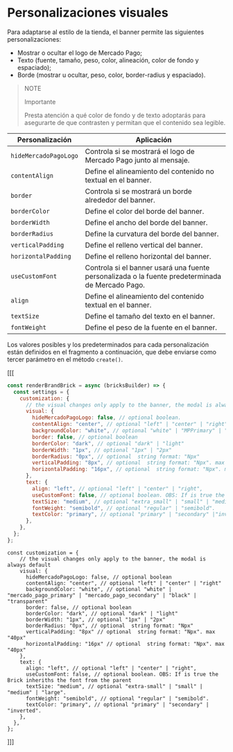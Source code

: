 # Personalizaciones visuales

Para adaptarse al estilo de la tienda, el banner permite las siguientes personalizaciones:

- Mostrar o ocultar el logo de Mercado Pago;
- Texto (fuente, tamaño, peso, color, alineación, color de fondo y espaciado);
- Borde (mostrar u ocultar, peso, color, border-radius y espaciado).

> NOTE
> 
> Importante
>
> Presta atención a qué color de fondo y de texto adoptarás para asegurarte de que contrasten y permitan que el contenido sea legible.

| Personalización | Aplicación|
|---|---|
| `hideMercadoPagoLogo` | Controla si se mostrará el logo de Mercado Pago junto al mensaje.|
| `contentAlign` | Define el alineamiento del contenido no textual en el banner.|
| `border` | Controla si se mostrará un borde alrededor del banner.|
| `borderColor` | Define el color del borde del banner.|
| `borderWidth` | Define el ancho del borde del banner.|
| `borderRadius` | Define la curvatura del borde del banner.|
| `verticalPadding` | Define el relleno vertical del banner.|
| `horizontalPadding` | Define el relleno horizontal del banner.|
| `useCustomFont` | Controla si el banner usará una fuente personalizada o la fuente predeterminada de Mercado Pago.|
| `align` | Define el alineamiento del contenido textual en el banner.|
| `textSize` | Define el tamaño del texto en el banner.|
| `fontWeight` | Define el peso de la fuente en el banner.|

Los valores posibles y los predeterminados para cada personalización están definidos en el fragmento a continuación, que debe enviarse como tercer parámetro en el método `create()`.

[[[
```javascript
const renderBrandBrick = async (bricksBuilder) => {
  const settings = {
    customization: {
      // the visual changes only apply to the banner, the modal is always default
      visual: {
        hideMercadoPagoLogo: false, // optional boolean.
        contentAlign: "center", // optional "left" | "center" | "right".
        backgroundColor: "white", // optional "white" | "MPPrimary" | "MPSecondary" | "black" | "transparent"
        border: false, // optional boolean
        borderColor: "dark", // optional "dark" | "light"
        borderWidth: "1px", // optional "1px" | "2px"
        borderRadius: "0px", // optional  string format: "Npx"
        verticalPadding: "8px", // optional  string format: "Npx". max "40px"
        horizontalPadding: "16px", // optional  string format: "Npx". max "40px"
      },
      text: {
        align: "left", // optional "left" | "center" | "right",
        useCustomFont: false, // optional boolean. OBS: If is true the Brick inheriths the font from the parent
        textSize: "medium", // optional "extra_small" | "small" | "medium" | "large".
        fontWeight: "semibold", // optional "regular" | "semibold".
        textColor: "primary", // optional "primary" | "secondary" |"inverted".
      },
    },
  };
};
```
```react-jsx
const customization = {
    // the visual changes only apply to the banner, the modal is always default
    visual: {
      hideMercadoPagoLogo: false, // optional boolean
      contentAlign: "center", // optional "left" | "center" | "right"
      backgroundColor: "white", // optional "white" | "mercado_pago_primary" | "mercado_pago_secondary" | "black" | "transparent"
      border: false, // optional boolean
      borderColor: "dark", // optional "dark" | "light"
      borderWidth: "1px", // optional "1px" | "2px"
      borderRadius: "0px", // optional  string format: "Npx"
      verticalPadding: "8px" // optional  string format: "Npx". max "40px"
      horizontalPadding: "16px" // optional  string format: "Npx". max "40px"
    },
    text: {
      align: "left", // optional "left" | "center" | "right",
      useCustomFont: false, // optional boolean. OBS: If is true the Brick inheriths the font from the parent
      textSize: "medium", // optional "extra-small" | "small" | "medium" | "large".
      fontWeight: "semibold", // optional "regular" | "semibold".
      textColor: "primary", // optional "primary" | "secondary" | "inverted".
    },
  },
};
```
]]]